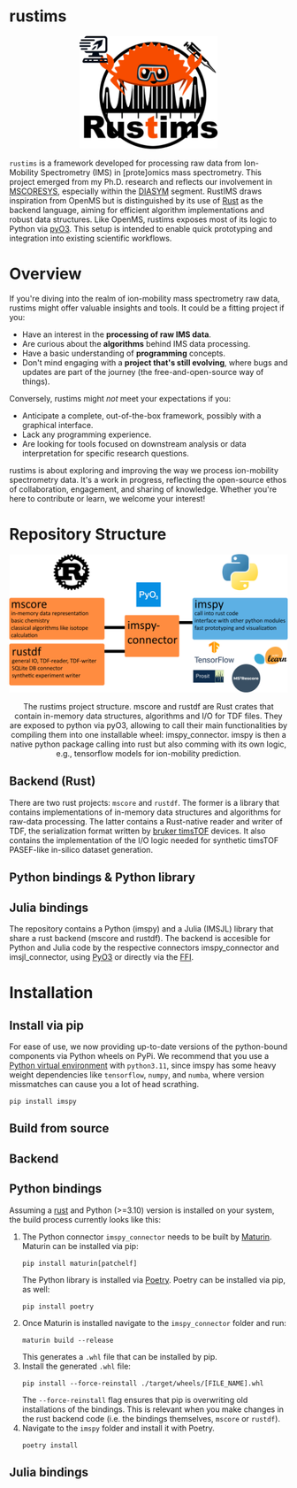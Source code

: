 # rustims

<p align="center">
  <img src="rustims_logo.png" alt="logo" width="250"/>
</p>

`rustims` is a framework developed for processing raw data from Ion-Mobility Spectrometry (IMS) in [prote]omics mass spectrometry. This project emerged from my Ph.D. research and reflects our involvement in [MSCORESYS](https://www.mscoresys.de/), especially within the [DIASYM](https://diasym.mscoresys.de/) segment. RustIMS draws inspiration from OpenMS but is distinguished by its use of [Rust](https://www.rust-lang.org/) as the backend language, aiming for efficient algorithm implementations and robust data structures. Like OpenMS, rustims exposes most of its logic to Python via [pyO3](https://docs.rs/pyo3/latest/pyo3/). This setup is intended to enable quick prototyping and integration into existing scientific workflows.

# Overview
If you're diving into the realm of ion-mobility mass spectrometry raw data, rustims might offer valuable insights and tools. It could be a fitting project if you:

* Have an interest in the **processing of raw IMS data**.
* Are curious about the **algorithms** behind IMS data processing.
* Have a basic understanding of **programming** concepts.
* Don't mind engaging with a **project that's still evolving**, where bugs and updates are part of the journey (the free-and-open-source way of things).

Conversely, rustims might *not* meet your expectations if you:
* Anticipate a complete, out-of-the-box framework, possibly with a graphical interface.
* Lack any programming experience.
* Are looking for tools focused on downstream analysis or data interpretation for specific research questions.

rustims is about exploring and improving the way we process ion-mobility spectrometry data. It's a work in progress, reflecting the open-source ethos of collaboration, engagement, and sharing of knowledge. Whether you're here to contribute or learn, we welcome your interest!

# Repository Structure

<div align="center">
  <img src="rustims_layout.png" alt="RustIMS Project Layout" width="750"/>
  <p>The rustims project structure. mscore and rustdf are Rust crates that contain in-memory data structures, algorithms and I/O for TDF files. They are exposed to python via pyO3, allowing to call their main functionalities by compiling them into one installable wheel: imspy_connector. imspy is then a native python package calling into rust but also comming with its own logic, e.g., tensorflow models for ion-mobility prediction.</p>
</div>

## Backend (Rust)
There are two rust projects: `mscore` and `rustdf`. The former is a library that contains implementations of in-memory data structures and algorithms for raw-data processing. The latter contains a Rust-native reader and writer of TDF, the serialization format written by [bruker timsTOF](https://www.bruker.com/en/products-and-solutions/mass-spectrometry/timstof.html) devices. It also contains the implementation of the I/O logic needed for synthetic timsTOF PASEF-like in-silico dataset generation.

## Python bindings & Python library


## Julia bindings

The repository contains a Python (imspy) and a Julia (IMSJL) library that share a rust backend (mscore and rustdf).
The backend is accesible for Python and Julia code by the respective connectors imspy_connector and imsjl_connector, using [PyO3](https://docs.rs/pyo3/latest/pyo3/) or directly via the [FFI](https://doc.rust-lang.org/nomicon/ffi.html).

# Installation

## Install via pip
For ease of use, we now providing up-to-date versions of the python-bound components via Python wheels on PyPi. We recommend that you use a [Python virtual environment](https://docs.python.org/3/library/venv.html) with `python3.11`, since imspy has some heavy weight dependencies like `tensorflow`, `numpy`, and `numba`, where version missmatches can cause you a lot of head scrathing.
```shell
pip install imspy
```

## Build from source

## Backend

## Python bindings
Assuming a [rust](https://www.rust-lang.org/learn/get-started) and Python (>=3.10) version is installed on your system, the
build process currently looks like this:

1.  The Python connector `imspy_connector` needs to be built by [Maturin](https://github.com/PyO3/maturin).
    Maturin can be installed via pip:
    ```shell
    pip install maturin[patchelf]
    ```
    The Python library is installed via [Poetry](https://github.com/python-poetry/poetry).
    Poetry can be installed via pip, as well:
    ```shell
    pip install poetry
    ```
2.  Once Maturin is installed navigate to the `imspy_connector` folder and run:
    ```shell
    maturin build --release
    ```
    This generates a `.whl` file that can be installed by pip.
3.  Install the generated `.whl` file:
    ```shell
    pip install --force-reinstall ./target/wheels/[FILE_NAME].whl
    ```
    The `--force-reinstall` flag ensures that pip is overwriting old installations of the bindings. This
    is relevant when you make changes in the rust backend code (i.e. the bindings themselves, `mscore` or `rustdf`). 
4.  Navigate to the `imspy` folder and install it with Poetry.
    ```shell
    poetry install
    ```
    
## Julia bindings
